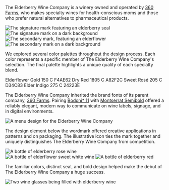 The Elderberry Wine Company is a winery owned and operated by [360 Farms](/projects/360-farms), who makes specialty wines for health-conscious moms and those who prefer natural alternatives to pharmaceutical products.

<section class="bleed grid col-4 gap-1 squeeze">
  <img alt="The signature mark featuring an elderberry seal" src="/_assets/images/elderberry-wine-company/berries.svg">
  <img alt="The signature mark on a dark background" src="/_assets/images/elderberry-wine-company/berries-dark.svg">
  <img alt="The secondary mark, featuring an elderflower" src="/_assets/images/elderberry-wine-company/flower.svg">
  <img alt="The secondary mark on a dark background" src="/_assets/images/elderberry-wine-company/flower-dark.svg">
</section>

We explored several color palettes throughout the design process. Each color represents a specific member of The Elderberry Wine Company's selection. The final palette highlights a unique quality of each specialty blend.

<section class="grid gap-1 col-4 squeeze">
  <Import from="/_/~/Colors.html">
    <name>Elderflower Gold</name>
    <pms>150 C</pms>
    <hex>F4AE62</hex>
  </Import>
  <Import from="/_/~/Colors.html">
    <name>Dry Red</name>
    <pms>1805 C</pms>
    <hex>A82F2C</hex>
  </Import>
  <Import from="/_/~/Colors.html">
    <name>Sweet Rosé</name>
    <pms>205 C</pms>
    <hex>D34C83</hex>
  </Import>
  <Import from="/_/~/Colors.html">
    <name>Elder Indigo</name>
    <pms>275 C</pms>
    <hex>24223E</hex>
  </Import>
</section>

The Elderberry Wine Company inherited the brand fonts of its parent company, [360 Farms](/projects/360-farms). Pairing [Bodoni* 11](//indestructibletype.com/) with [Montserrat Semibold](//fonts.google.com/specimen/Montserrat) offered a reliably elegant, modern way to communicate on wine labels, signage, and in digital environments.

![A menu design for the Elderberry Wine Company](/_assets/images/elderberry-wine-company/menu.jpg)

The design element below the wordmark offered creative applications in patterns and on packaging. The illustrative icon ties the mark together and uniquely distinguishes The Elderberry Wine Company from competition.

<section class="bleed grid gap-2 col-3 squeeze">
  <img alt="A bottle of elderberry rose wine" src="/_assets/images/elderberry-wine-company/bottle-white.jpg">
  <img alt="A bottle of elderflower sweet white wine" src="/_assets/images/elderberry-wine-company/bottle-rose.jpg">
  <img alt="A bottle of elderberry red" src="/_assets/images/elderberry-wine-company/bottle-red.jpg">
</section>

The familiar colors, distinct seal, and bold design helped make the debut of The Elderberry Wine Company a huge success.

![Two wine glasses being filled with elderberry wine](/_assets/images/elderberry-wine-company/sunset.jpg)
